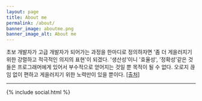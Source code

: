```yaml
---
layout: page
title: About me
permalink: /about/
banner_image: aboutme.png
banner_image_alt: About me
---
```


초보 개발자가 고급 개발자가 되어가는 과정을 한마디로 정의하자면 '좀 더 게을러지기 위한 강렬하고 적극적인 의지의 표현'이 되겠다. '생산성'이니 '효율성', '정확성'같은 것들은 프로그래머에게 있어서 부수적으로 얻어지는 것일 뿐 목적이 될 수 없다. 오로지 끊임
없이 편하고 게을러지기 위한 노력만이 있을 뿐이다. [[출처]](http://okky.kr/article/310426)





---

{% include social.html %}

[pw]: http://processwire.com
[jekyll]: http://jekyllrb.com
